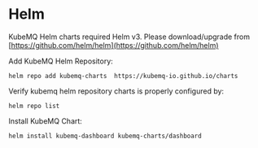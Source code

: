 # Helm

KubeMQ Helm charts required Helm v3. Please download/upgrade from [https://github.com/helm/helm](https://github.com/helm/helm)

Add KubeMQ Helm Repository:
```
helm repo add kubemq-charts  https://kubemq-io.github.io/charts
```

Verify kubemq helm repository charts is properly configured by:

```
helm repo list
```

Install KubeMQ Chart:

```bash
helm install kubemq-dashboard kubemq-charts/dashboard
```

